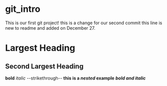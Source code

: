 # git_intro
This is our first git project!
this is a change for our second commit
this line is new to readme and added on December 27.
# Largest Heading
## Second Largest Heading
**bold**
*italic*
--strikethrough--
**this is a *nested* example**
***bold and italic***
